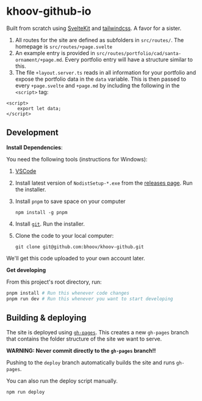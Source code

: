 # khoov-github-io

Built from scratch using [SvelteKit](https://kit.svelte.dev/) and [tailwindcss](https://tailwindcss.com/). A favor for a sister.

1. All routes for the site are defined as subfolders in `src/routes/`. The homepage is `src/routes/+page.svelte`
2. An example entry is provided in `src/routes/portfolio/cad/santa-ornament/+page.md`. Every portfolio entry will have a structure similar to this.
3. The file `+layout.server.ts` reads in all information for your portfolio and expose the portfolio data in the `data` variable. This is then passed to every `+page.svelte` and `+page.md` by including the following in the `<script>` tag:

```
<script>
    export let data;
</script>
```

## Development


**Install Dependencies**:

You need the following tools (instructions for Windows):

1. [VSCode](https://code.visualstudio.com/download)
2. Install latest version of `NodistSetup-*.exe` from the [releases page](https://github.com/nodists/nodist/releases). Run the installer.
3. Install `pnpm` to save space on your computer

    ```
    npm install -g pnpm
    ```

4. Install [`git`](https://git-scm.com/download/win). Run the installer.
5. Clone the code to your local computer:

    ```
    git clone git@github.com:bhoov/khoov-github.git
    ```

We'll get this code uploaded to your own account later.

**Get developing**

From this project's root directory, run:

```bash
pnpm install # Run this whenever code changes
pnpm run dev # Run this whenever you want to start developing
```


## Building & deploying

The site is deployed using [`gh-pages`](https://www.npmjs.com/package/gh-pages). This creates a new `gh-pages` branch that contains the folder structure of the site we want to serve.

**WARNING: Never commit directly to the `gh-pages` branch!!**

Pushing to the `deploy` branch automatically builds the site and runs `gh-pages`. 

You can also run the deploy script manually.

```bash
npm run deploy
```